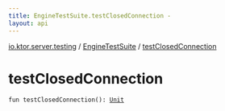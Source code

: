 ```yaml
---
title: EngineTestSuite.testClosedConnection - 
layout: api
---
```


<div class='api-docs-breadcrumbs'><a href="../index.html">io.ktor.server.testing</a> / <a href="index.html">EngineTestSuite</a> / <a href="./test-closed-connection.html">testClosedConnection</a></div>

# testClosedConnection

<div class="signature"><code><span class="keyword">fun </span><span class="identifier">testClosedConnection</span><span class="symbol">(</span><span class="symbol">)</span><span class="symbol">: </span><a href="https://kotlinlang.org/api/latest/jvm/stdlib/kotlin/-unit/index.html"><span class="identifier">Unit</span></a></code></div>
